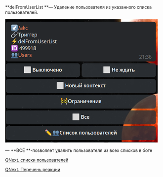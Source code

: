 
**delFromUserList **— Удаление пользователя из указанного списка пользователей.


![](./1.png)

— **ВСЕ **-позволяет удалить пользователя из всех списков в боте



[QNext. списки пользователей](/ph/QNext-admin-userList-about-05-08)

[QNext. Перечень реакции](/ph/QNext-admin-reaction-about-05-01)